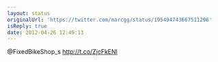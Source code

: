 ```yaml
---
layout: status
originalUrl: 'https://twitter.com/marcgg/status/195494743667511296'
isReply: true
date: 2012-04-26 12:49:13
---
```


@FixedBikeShop_s http://t.co/ZjcFkENl
